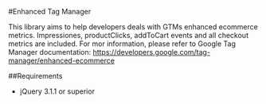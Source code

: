 #Enhanced Tag Manager

This library aims to help developers deals with GTMs enhanced ecommerce metrics. Impressiones, productClicks, addToCart events and all checkout metrics are included. For mor information, please refer to Google Tag Manager documentation: https://developers.google.com/tag-manager/enhanced-ecommerce

##Requirements
* jQuery 3.1.1 or superior